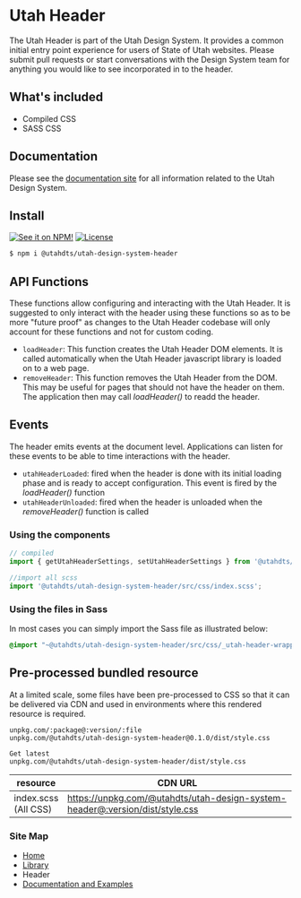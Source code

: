 # Utah Header
The Utah Header is part of the Utah Design System. It provides a common initial entry point experience for users of State of Utah websites. Please submit pull requests or start conversations with the Design System team for anything you would like to see incorporated in to the header.

## What's included

- Compiled CSS
- SASS CSS

## Documentation

Please see the [documentation site](https://utahdts.github.io/utah-design-system/) for all information related to the Utah Design System.

## Install

[![See it on NPM!](https://img.shields.io/npm/v/@utahdts/utah-design-system.svg?style=for-the-badge&color=orange)](https://www.npmjs.com/package/@utahdts/utah-design-system)
[![License](https://img.shields.io/npm/l/@utahdts/utah-design-system.svg?color=blue&style=for-the-badge)](https://www.apache.org/licenses/LICENSE-2.0)

```bash
$ npm i @utahdts/utah-design-system-header
```

## API Functions
These functions allow configuring and interacting with the Utah Header. It is suggested to only interact with the header using these functions so as to be more "future proof" as changes to the Utah Header codebase will only account for these functions and not for custom coding.
* `loadHeader`: This function creates the Utah Header DOM elements. It is called automatically when the Utah Header javascript library is loaded on to a web page.
* `removeHeader`: This function removes the Utah Header from the DOM. This may be useful for pages that should not have the header on them. The application then may call *loadHeader()* to readd the header.

## Events
The header emits events at the document level. Applications can listen for these events to be able to time interactions with the header.
* `utahHeaderLoaded`: fired when the header is done with its initial loading phase and is ready to accept configuration. This event is fired by the *loadHeader()* function
* `utahHeaderUnloaded`: fired when the header is unloaded when the *removeHeader()* function is called

### Using the components

```JavaScript
// compiled
import { getUtahHeaderSettings, setUtahHeaderSettings } from '@utahdts/utah-design-system-header';

//import all scss
import '@utahdts/utah-design-system-header/src/css/index.scss';
```

### Using the files in Sass

In most cases you can simply import the Sass file as illustrated below:

```scss
@import "~@utahdts/utah-design-system-header/src/css/_utah-header-wrapper.scss";
```

## Pre-processed bundled resource

At a limited scale, some files have been pre-processed to CSS so that it can be delivered via CDN and used in environments where this rendered resource is required.

```
unpkg.com/:package@:version/:file
unpkg.com/@utahdts/utah-design-system-header@0.1.0/dist/style.css

Get latest
unpkg.com/@utahdts/utah-design-system-header/dist/style.css
```

| resource                | CDN URL                                                                      |
|-------------------------|------------------------------------------------------------------------------|
| index.scss<br>(All CSS) | https://unpkg.com/@utahdts/utah-design-system-header@:version/dist/style.css |



### Site Map

- [Home](https://utahdts.github.io/utah-design-system/)
- [Library](https://utahdts.github.io/utah-design-system/library/)
- Header
- [Documentation and Examples](../website/README.md)
